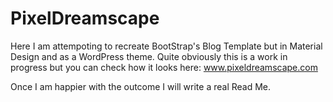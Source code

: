 # PixelDreamscape
Here I am attempoting to recreate BootStrap's Blog Template but in Material Design and as a WordPress theme. Quite obviously this is a work in progress but you can check how it looks here:
www.pixeldreamscape.com

Once I am happier with the outcome I will write a real Read Me. 
